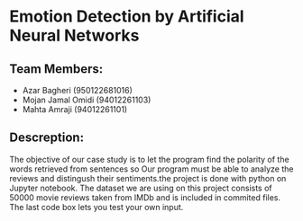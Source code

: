 # Emotion Detection by Artificial Neural Networks

## Team Members:
- Azar Bagheri (950122681016)
- Mojan Jamal Omidi (94012261103)
- Mahta Amraji (94012261101)

## Descreption:
The objective of our case study is to let the program find the polarity of
the words retrieved from sentences so Our program must be able to analyze the reviews and distingush their sentiments.the project is done with python on Jupyter notebook.
The dataset we are using on this project consists of 50000 movie reviews
taken from IMDb and is included in commited files.
The last code box lets you test your own input.



